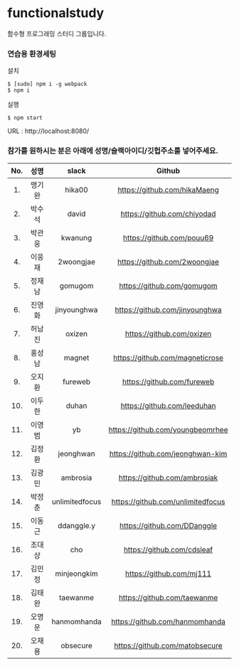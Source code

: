 # functionalstudy
함수형 프로그래밍 스터디 그룹입니다.


### 연습용 환경세팅

설치

```shell
$ [sudo] npm i -g webpack
$ npm i
```

실행

```shell
$ npm start
```

URL : http://localhost:8080/



### 참가를 원하시는 분은 아래에 성명/슬랙아이디/깃헙주소를 넣어주세요.
  No.|성명  |slack| Github
:---:|:---:|:---:|:---:
1.  |맹기완| hika00| https://github.com/hikaMaeng  
2.  |박수석| david| https://github.com/chiyodad  
3.  |박관웅| kwanung| https://github.com/pouu69  
4.  |이웅재| 2woongjae| https://github.com/2woongjae  
5.  |정재남| gomugom | https://github.com/gomugom  
6.  |진영화| jinyounghwa | https://github.com/jinyounghwa  
7.  |허남진| oxizen | https://github.com/oxizen  
8.  |홍성남| magnet | https://github.com/magneticrose  
9.  |오지환| fureweb | https://github.com/fureweb  
10. |이두한| duhan | https://github.com/leeduhan  
11. |이영범| yb | https://github.com/youngbeomrhee  
12. |김정환| jeonghwan | https://github.com/jeonghwan-kim  
13. |김광민| ambrosia | https://github.com/ambrosiak  
14. |박정춘| unlimitedfocus | https://github.com/unlimitedfocus  
15. |이동근| ddanggle.y | https://github.com/DDanggle  
16. |조대상| cho | https://github.com/cdsleaf  
17. |김민정| minjeongkim | https://github.com/mj111  
18. |김태완| taewanme | https://github.com/taewanme  
19. |오명운| hanmomhanda | https://github.com/hanmomhanda  
20. |오재용| obsecure | https://github.com/matobsecure  
